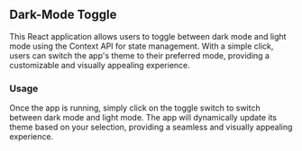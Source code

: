 ## Dark-Mode Toggle

This React application allows users to toggle between dark mode and light mode using the Context API for state management. With a simple click, users can switch the app's theme to their preferred mode, providing a customizable and visually appealing experience.

### Usage
Once the app is running, simply click on the toggle switch to switch between dark mode and light mode. The app will dynamically update its theme based on your selection, providing a seamless and visually appealing experience.
